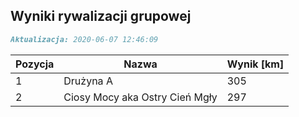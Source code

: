 ## Wyniki rywalizacji grupowej

```markdown
Aktualizacja: 2020-06-07 12:46:09
```

Pozycja | Nazwa | Wynik [km] |
------------ | -------------  | -------------
 1 |Drużyna A | 305 
 2 |Ciosy Mocy aka Ostry Cień Mgły | 297